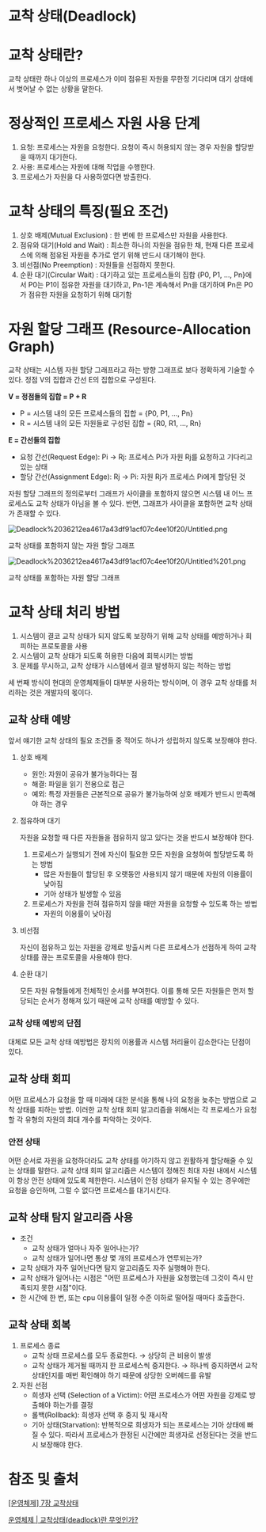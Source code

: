# 교착 상태(Deadlock)

# 교착 상태란?

교착 상태란 하나 이상의 프로세스가 이미 점유된 자원을 무한정 기다리며 대기 상태에서 벗어날 수 없는 상황을 말한다.

# 정상적인 프로세스 자원 사용 단계

1. 요청: 프로세스는 자원을 요청한다. 요청이 즉시 허용되지 않는 경우 자원을 할당받을 때까지 대기한다.
2. 사용: 프로세스는 자원에 대해 작업을 수행한다.
3. 프로세스가 자원을 다 사용하였다면 방출한다.

# 교착 상태의 특징(필요 조건)

1. 상호 배제(Mutual Exclusion)
: 한 번에 한 프로세스만 자원을 사용한다.
2. 점유와 대기(Hold and Wait)
: 최소한 하나의 자원을 점유한 채, 현재 다른 프로세스에 의해 점유된 자원을 추가로 얻기 위해 반드시 대기해야 한다.
3. 비선점(No Preemption)
: 자원들을 선점하지 못한다.
4. 순환 대기(Circular Wait)
: 대기하고 있는 프로세스들의 집합 {P0, P1, ..., Pn}에서 P0는 P1이 점유한 자원을 대기하고, Pn-1은 계속해서 Pn을 대기하며 Pn은 P0가 점유한 자원을 요청하기 위해 대기함

# 자원 할당 그래프 (Resource-Allocation Graph)

교착 상태는 시스템 자원 할당 그래프라고 하는 방향 그래프로 보다 정확하게 기술할 수 있다. 정점 V의 집합과 간선 E의 집합으로 구성된다.

**V = 정점들의 집합 = P + R**

- P = 시스템 내의 모든 프로세스들의 집합 = {P0, P1, ..., Pn}
- R = 시스템 내의 모든 자원들로 구성된 집합 = {R0, R1, ..., Rn}

**E = 간선들의 집합**

- 요청 간선(Request Edge): Pi → Rj: 프로세스 Pi가 자원 Rj를 요청하고 기다리고 있는 상태
- 할당 간선(Assignment Edge): Rj → Pi: 자원 Rj가 프로세스 Pi에게 할당된 것

자원 할당 그래프의 정의로부터 그래프가 사이클을 포함하지 않으면 시스템 내 어느 프로세스도 교착 상태가 아님을 볼 수 있다. 반면, 그래프가 사이클을 포함하면 교착 상태가 존재할 수 있다.

![Deadlock%2036212ea4617a43df91acf07c4ee10f20/Untitled.png](Deadlock%2036212ea4617a43df91acf07c4ee10f20/Untitled.png)

교착 상태를 포함하지 않는 자원 할당 그래프

![Deadlock%2036212ea4617a43df91acf07c4ee10f20/Untitled%201.png](Deadlock%2036212ea4617a43df91acf07c4ee10f20/Untitled%201.png)

교착 상태를 포함하는 자원 할당 그래프

# 교착 상태 처리 방법

1. 시스템이 결코 교착 상태가 되지 않도록 보장하기 위해 교착 상태를 예방하거나 회피하는 프로토콜을 사용
2. 시스템이 교착 상태가 되도록 허용한 다음에 회복시키는 방법
3. 문제를 무시하고, 교착 상태가 시스템에서 결코 발생하지 않는 척하는 방법

세 번째 방식이 현대의 운영체제들이 대부분 사용하는 방식이며, 이 경우 교착 상태를 처리하는 것은 개발자의 몫이다.

## 교착 상태 예방

앞서 얘기한 교착 상태의 필요 조건들 중 적어도 하나가 성립하지 않도록 보장해야 한다.

1. 상호 배제
    - 원인: 자원이 공유가 불가능하다는 점
    - 해결: 파일을 읽기 전용으로 접근
    - 예외: 특정 자원들은 근본적으로 공유가 불가능하여 상호 배제가 반드시 만족해야 하는 경우
2. 점유하며 대기

    자원을 요청할 때 다른 자원들을 점유하지 않고 있다는 것을 반드시 보장해야 한다.

    1. 프로세스가 실행되기 전에 자신이 필요한 모든 자원을 요청하여 할당받도록 하는 방법
        - 많은 자원들이 할당된 후 오랫동안 사용되지 않기 때문에 자원의 이용률이 낮아짐
        - 기아 상태가 발생할 수 있음
    2. 프로세스가 자원을 전혀 점유하지 않을 때만 자원을 요청할 수 있도록 하는 방법
        - 자원의 이용률이 낮아짐
3. 비선점

    자신이 점유하고 있는 자원을 강제로 방출시켜 다른 프로세스가 선점하게 하여 교착 상태를 끊는 프로토콜을 사용해야 한다.

4. 순환 대기

    모든 자원 유형들에게 전체적인 순서를 부여한다. 이를 통해 모든 자원들은 먼저 할당되는 순서가 정해져 있기 때문에 교착 상태를 예방할 수 있다.

### 교착 상태 예방의 단점

대체로 모든 교착 상태 예방법은 장치의 이용률과 시스템 처리율이 감소한다는 단점이 있다.

## 교착 상태 회피

어떤 프로세스가 요청을 할 때 미래에 대한 분석을 통해 나의 요청을 늦추는 방법으로 교착 상태를 피하는 방법. 이러한 교착 상태 회피 알고리즘을 위해서는 각 프로세스가 요청할 각 유형의 자원의 최대 개수를 파악하는 것이다.

### 안전 상태

어떤 순서로 자원을 요청하더라도 교착 상태를 야기하지 않고 원활하게 할당해줄 수 있는 상태를 말한다. 교착 상태 회피 알고리즘은 시스템이 정해진 최대 자원 내에서 시스템이 항상 안전 상태에 있도록 제한한다. 시스템이 안정 상태가 유지될 수 있는 경우에만 요청을 승인하며, 그럴 수 없다면 프로세스를 대기시킨다.

## 교착 상태 탐지 알고리즘 사용

- 조건
    - 교착 상태가 얼마나 자주 일어나는가?
    - 교착 상태가 일어나면 통상 몇 개의 프로세스가 연루되는가?
- 교착 상태가 자주 일어난다면 탐지 알고리즘도 자주 실행해야 한다.
- 교착 상태가 일어나는 시점은 "어떤 프로세스가 자원을 요청했는데 그것이 즉시 만족되지 못한 시점"이다.
- 한 시간에 한 번, 또는 cpu 이용률이 일정 수준 이하로 떨어질 때마다 호출한다.

## 교착 상태 회복

1. 프로세스 종료
    - 교착 상태 프로세스를 모두 종료한다. → 상당히 큰 비용이 발생
    - 교착 상태가 제거될 때까지 한 프로세스씩 중지한다. → 하나씩 중지하면서 교착 상태인지를 매번 확인해야 하기 때문에 상당한 오버헤드를 유발
2. 자원 선점
    - 희생자 선택 (Selection of a Victim): 어떤 프로세스가 어떤 자원을 강제로 방출해야 하는가를 결정
    - 롤백(Rollback): 희생자 선택 후 중지 및 재시작
    - 기아 상태(Starvation): 반복적으로 희생자가 되는 프로세스는 기아 상태에 빠질 수 있다. 따라서 프로세스가 한정된 시간에만 희생자로 선정된다는 것을 반드시 보장해야 한다.

# 참조 및 출처

[[운영체제] 7장 교착상태](https://blog.naver.com/PostView.nhn?blogId=yeop9657&logNo=220728446057&parentCategoryNo=&categoryNo=123&viewDate=&isShowPopularPosts=true&from=search)

[운영체제 | 교착상태(deadlock)란 무엇인가?](https://frontalnh.github.io/2018/04/05/%EC%9A%B4%EC%98%81%EC%B2%B4%EC%A0%9C-%EA%B5%90%EC%B0%A9%EC%83%81%ED%83%9C-deadlock-%EB%9E%80-%EB%AC%B4%EC%97%87%EC%9D%B8%EA%B0%80/#%EC%8B%9C%EC%8A%A4%ED%85%9C-%EB%AA%A8%EB%8D%B8)